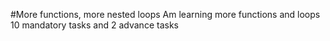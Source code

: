 #More functions, more nested loops
Am learning more functions and loops
10 mandatory tasks and 2 advance tasks
